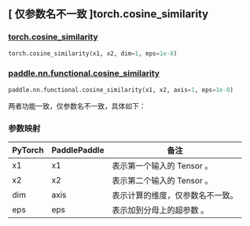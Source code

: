 ## [ 仅参数名不一致 ]torch.cosine_similarity
### [torch.cosine_similarity](https://pytorch.org/docs/stable/generated/torch.nn.functional.cosine_similarity.html?highlight=cosine_similarity#torch.nn.functional.cosine_similarity)

```python
torch.cosine_similarity(x1, x2, dim=1, eps=1e-8)
```

### [paddle.nn.functional.cosine_similarity](https://www.paddlepaddle.org.cn/documentation/docs/zh/develop/api/paddle/nn/functional/cosine_similarity_cn.html#cosine-similarity)

```python
paddle.nn.functional.cosine_similarity(x1, x2, axis=1, eps=1e-8)
```

两者功能一致，仅参数名不一致，具体如下：
### 参数映射
| PyTorch       | PaddlePaddle | 备注                                                   |
| ------------- | ------------ | ------------------------------------------------------ |
| x1          | x1         | 表示第一个输入的 Tensor 。                                     |
| x2          | x2         | 表示第二个输入的 Tensor 。                                     |
| dim          | axis         | 表示计算的维度，仅参数名不一致。                                     |
| eps          | eps         | 表示加到分母上的超参数 。                                     |
